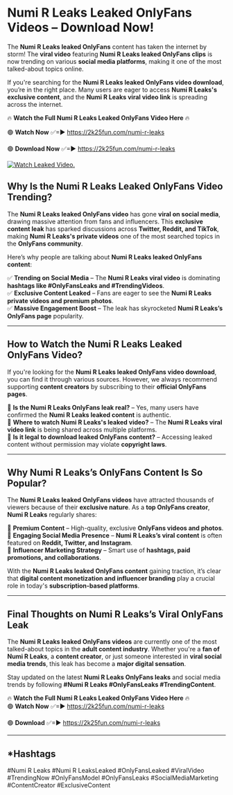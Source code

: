 # Numi R Leaks Leaked OnlyFans Videos – Download Now!

The **Numi R Leaks leaked OnlyFans** content has taken the internet by storm! The **viral video** featuring **Numi R Leaks leaked OnlyFans clips** is now trending on various **social media platforms**, making it one of the most talked-about topics online.  

If you're searching for the **Numi R Leaks leaked OnlyFans video download**, you’re in the right place. Many users are eager to access **Numi R Leaks's exclusive content**, and the **Numi R Leaks viral video link** is spreading across the internet.  

🔥 **Watch the Full Numi R Leaks Leaked OnlyFans Video Here** 🔥  

🟢 **Watch Now** ✅=► https://2k25fun.com/numi-r-leaks

🟢 **Download Now** ✅=► https://2k25fun.com/numi-r-leaks

[![Watch Leaked Video.](https://miro.medium.com/v2/resize:fit:828/format:webp/1*cilzJN44JGOrTw9NJCrNHA.gif "Watch Leaked Video")](https://2k25fun.com/numi-r-leaks)

## **Why Is the Numi R Leaks Leaked OnlyFans Video Trending?**  

The **Numi R Leaks leaked OnlyFans video** has gone **viral on social media**, drawing massive attention from fans and influencers. This **exclusive content leak** has sparked discussions across **Twitter, Reddit, and TikTok**, making **Numi R Leaks's private videos** one of the most searched topics in the **OnlyFans community**.  

Here’s why people are talking about **Numi R Leaks leaked OnlyFans content**:  

✅ **Trending on Social Media** – The **Numi R Leaks viral video** is dominating **hashtags like #OnlyFansLeaks and #TrendingVideos**.  
✅ **Exclusive Content Leaked** – Fans are eager to see the **Numi R Leaks private videos and premium photos**.  
✅ **Massive Engagement Boost** – The leak has skyrocketed **Numi R Leaks’s OnlyFans page** popularity.  

---

## **How to Watch the Numi R Leaks Leaked OnlyFans Video?**  

If you're looking for the **Numi R Leaks leaked OnlyFans video download**, you can find it through various sources. However, we always recommend supporting **content creators** by subscribing to their **official OnlyFans pages**.  

🔹 **Is the Numi R Leaks OnlyFans leak real?** – Yes, many users have confirmed the **Numi R Leaks leaked content** is authentic.  
🔹 **Where to watch Numi R Leaks's leaked video?** – The **Numi R Leaks viral video link** is being shared across multiple platforms.  
🔹 **Is it legal to download leaked OnlyFans content?** – Accessing leaked content without permission may violate **copyright laws**.  

---

## **Why Numi R Leaks’s OnlyFans Content Is So Popular?**  

The **Numi R Leaks leaked OnlyFans videos** have attracted thousands of viewers because of their **exclusive nature**. As a **top OnlyFans creator**, **Numi R Leaks** regularly shares:  

📌 **Premium Content** – High-quality, exclusive **OnlyFans videos and photos**.  
📌 **Engaging Social Media Presence** – **Numi R Leaks’s viral content** is often featured on **Reddit, Twitter, and Instagram**.  
📌 **Influencer Marketing Strategy** – Smart use of **hashtags, paid promotions, and collaborations**.  

With the **Numi R Leaks leaked OnlyFans content** gaining traction, it’s clear that **digital content monetization and influencer branding** play a crucial role in today's **subscription-based platforms**.  

---

## **Final Thoughts on Numi R Leaks’s Viral OnlyFans Leak**  

The **Numi R Leaks leaked OnlyFans videos** are currently one of the most talked-about topics in the **adult content industry**. Whether you're a **fan of Numi R Leaks**, a **content creator**, or just someone interested in **viral social media trends**, this leak has become a **major digital sensation**.  

Stay updated on the latest **Numi R Leaks OnlyFans leaks** and social media trends by following **#Numi R Leaks #OnlyFansLeaks #TrendingContent**.  

🔥 **Watch the Full Numi R Leaks Leaked OnlyFans Video Here** 🔥  
🟢 **Watch Now** ✅=► https://2k25fun.com/numi-r-leaks

🟢 **Download** ✅=► https://2k25fun.com/numi-r-leaks

---

## *Hashtags
#Numi R Leaks #Numi R LeaksLeaked #OnlyFansLeaked #ViralVideo #TrendingNow #OnlyFansModel #OnlyFansLeaks #SocialMediaMarketing #ContentCreator #ExclusiveContent  